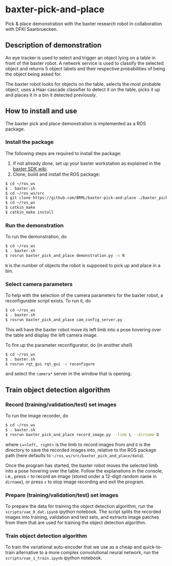 # baxter-pick-and-place
Pick &amp; place demonstration with the baxter research robot in collaboration 
with DFKI Saarbruecken.

## Description of demonstration
An eye tracker is used to select and trigger an object lying on a table in 
front of the baxter robot. A network service is used to classify the selected 
object and returns 5 object labels and their respective probabilities of being 
the object being asked for. 

The baxter robot looks for objects on the table, selects the most probable 
object, uses a Haar cascade classifier to detect it on the table, picks it up 
and places it in a bin it detected previously.

## How to install and use
The baxter pick and place demonstration is implemented as a ROS package.

### Install the package
The following steps are required to install the package:

1. If not already done, set up your baxter workstation as explained in the 
[baxter SDK wiki](http://sdk.rethinkrobotics.com/wiki/Workstation_Setup).
1. Clone, build and install the ROS package:
```bash
$ cd ~/ros_ws
$ . baxter.sh
$ cd ~/ros_ws/src
$ git clone https://github.com/BRML/baxter-pick-and-place ./baxter_pick_and_place
$ cd ~/ros_ws
$ catkin_make
$ catkin_make install
```

### Run the demonstration
To run the demonstration, do
```bash
$ cd ~/ros_ws
$ . baxter.sh
$ rosrun baxter_pick_and_place demonstration.py -n N
```
`N` is the number of objects the robot is supposed to pick up and place in a 
bin.

### Select camera parameters
To help with the selection of the camera parameters for the baxter robot, a
reconfigurable script exists. To run it, do
```bash
$ cd ~/ros_ws
$ . baxter.sh
$ rosrun baxter_pick_and_place cam_config_server.py
```
This will have the baxter robot move its left limb into a pose hovering over
the table and display the left camera image.

To fire up the parameter reconfigurator, do (in another shell)
```bash
$ cd ~/ros_ws
$ . baxter.sh
$ rosrun rqt_gui rqt_gui -s reconfigure
```
and select the `camera*` server in the window that is opening.

## Train object detection algorithm

### Record (training/validation/test) set images
To run the image recorder, do
```bash
$ cd ~/ros_ws
$ . baxter.sh
$ rosrun baxter_pick_and_place record_image.py --limb L --dirname D
```
where `L=<left, right>` is the limb to record images from and `D` is the
directory to save the recorded images into, relative to the ROS package path
(here defaults to `~/ros_ws/src/baxter_pick_and_place/data`).

Once the program has started, the baxter robot moves the selected limb into a
pose hovering over the table. Follow the explanations in the console, i.e.,
press `r` to record an image (stored under a 12-digit random name in
`dirname`), or press `s` to stop image recording and exit the program.

### Prepare (training/validation/test) set images
To prepare the data for training the object detection algorithm, run the
`scripts/vae_0_dat.ipynb` ipython notebook.
The script splits the recorded images into training, validation and test sets,
and extracts image patches from them that are used for training the object
detection algorithm.

### Train object detection algorithm
To train the variational auto-encoder that we use as a cheap and quick-to-
train alternative to a more complex convolutional neural network, run the
`scripts/vae_1_train.ipynb` ipython notebook.
